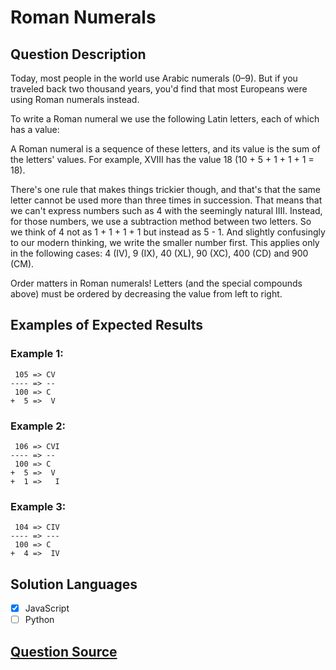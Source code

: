 # Roman Numerals

## Question Description

Today, most people in the world use Arabic numerals (0–9). But if you traveled back two thousand years, you'd find that most Europeans were using Roman numerals instead.

To write a Roman numeral we use the following Latin letters, each of which has a value:

A Roman numeral is a sequence of these letters, and its value is the sum of the letters' values. For example, XVIII has the value 18 (10 + 5 + 1 + 1 + 1 = 18).

There's one rule that makes things trickier though, and that's that the same letter cannot be used more than three times in succession. That means that we can't express numbers such as 4 with the seemingly natural IIII. Instead, for those numbers, we use a subtraction method between two letters. So we think of 4 not as 1 + 1 + 1 + 1 but instead as 5 - 1. And slightly confusingly to our modern thinking, we write the smaller number first. This applies only in the following cases: 4 (IV), 9 (IX), 40 (XL), 90 (XC), 400 (CD) and 900 (CM).

Order matters in Roman numerals! Letters (and the special compounds above) must be ordered by decreasing the value from left to right.

## Examples of Expected Results

### Example 1:

```
 105 => CV
---- => --
 100 => C
+  5 =>  V
```

### Example 2:

```
 106 => CVI
---- => --
 100 => C
+  5 =>  V
+  1 =>   I
```

### Example 3:

```
 104 => CIV
---- => ---
 100 => C
+  4 =>  IV
```

## Solution Languages

- [x] JavaScript
- [ ] Python

## [Question Source](https://exercism.org/tracks/typescript/exercises/roman-numerals)
